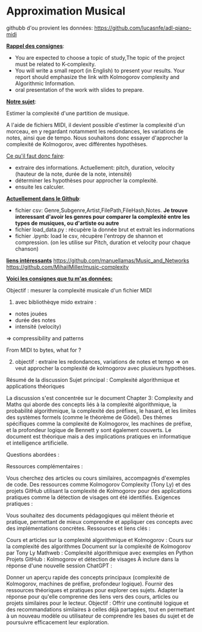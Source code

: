# Approximation Musical
githubb d'ou provient les données: https://github.com/lucasnfe/adl-piano-midi

<u>**Rappel des consignes**</u>:

- You are expected to choose a topic of study,The topic of the project must be related to K-complexity.
- You will write a small report (in English) to present your results.
Your report should emphasize the link with Kolmogorov complexity and Algorithmic Information.
- oral presentation of the work with slides to prepare.

<u>**Notre sujet**</u>:

Estimer la complexité d'une partition de musique.

A l'aide de fichiers MIDI, il devient possible d'estimer la complexité d'un morceau, en y regardant notamment les redondances, les variations de notes, ainsi que de tempo. Nous souhaitons donc essayer d'approcher la complexité de Kolmogorov, avec différentes hypothèses.

<u>Ce qu'il faut donc faire</u>:
- extraire des informations. Actuellement: pitch, duration, velocity (hauteur de la note, durée de la note, intensité)
- déterminer les hypothèses pour approcher la complexité.
- ensuite les calculer.

<u>**Actuellement dans le Github**</u>:
- fichier csv: Genre,Subgenre,Artist,FilePath,FileHash,Notes. **Je trouve interessant d'avoir les genres pour comparer la complexité entre les types de musiques, ou d'artiste ou autre**
- fichier load_data.py : récupère la donnée brut et extrait les indormations
- fichier .ipynb: load le csv, récupère l'entropy de shannon et compression. (on les utilise sur Pitch, duration et velocity pour chaque chanson)

<u>**liens intéressants**</u>
https://github.com/manuellamas/Music_and_Networks 
https://github.com/MihailMiller/music-complexity




<u>**Voici les consignes que tu m'as données:**</u>

Objectif : mesurer la complexité musicale d'un fichier MIDI

1. avec bibliothèqye mido extraire : 
- notes jouées
- durée des notes
- intensité (velocity)

=> compressibility and patterns

From MIDI to bytes, what for ? 

2. objectif : 
extraire les redondances, variations de notes et tempo
=> on veut approcher la complexité de kolmogorov avec plusieurs hypothèses.



Résumé de la discussion
Sujet principal : Complexité algorithmique et applications théoriques

La discussion s'est concentrée sur le document Chapter 3: Complexity and Maths qui aborde des concepts liés à la complexité algorithmique, la probabilité algorithmique, la complexité des préfixes, le hasard, et les limites des systèmes formels (comme le théorème de Gödel). Des thèmes spécifiques comme la complexité de Kolmogorov, les machines de préfixe, et la profondeur logique de Bennett y sont également couverts. Le document est théorique mais a des implications pratiques en informatique et intelligence artificielle.

Questions abordées :

Ressources complémentaires :

Vous cherchez des articles ou cours similaires, accompagnés d'exemples de code.
Des ressources comme Kolmogorov Complexity (Tony Ly) et des projets GitHub utilisant la complexité de Kolmogorov pour des applications pratiques comme la détection de visages ont été identifiés.
Exigences pratiques :

Vous souhaitez des documents pédagogiques qui mêlent théorie et pratique, permettant de mieux comprendre et appliquer ces concepts avec des implémentations concrètes.
Ressources et liens clés :

Cours et articles sur la complexité algorithmique et Kolmogorov :
Cours sur la complexité des algorithmes
Document sur la complexité de Kolmogorov par Tony Ly
Mathweb : Complexité algorithmique avec exemples en Python
Projets GitHub :
Kolmogorov et détection de visages
À inclure dans la réponse d'une nouvelle session ChatGPT :

Donner un aperçu rapide des concepts principaux (complexité de Kolmogorov, machines de préfixe, profondeur logique).
Fournir des ressources théoriques et pratiques pour explorer ces sujets.
Adapter la réponse pour qu'elle comprenne des liens vers des cours, articles ou projets similaires pour le lecteur.
Objectif : Offrir une continuité logique et des recommandations similaires à celles déjà partagées, tout en permettant à un nouveau modèle ou utilisateur de comprendre les bases du sujet et de poursuivre efficacement leur exploration.
